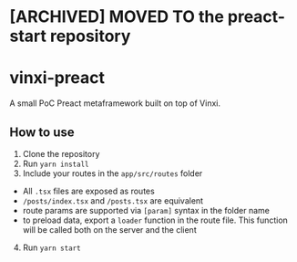 # [ARCHIVED] MOVED TO the preact-start repository

# vinxi-preact

A small PoC Preact metaframework built on top of Vinxi.

## How to use

1. Clone the repository
2. Run `yarn install`
3. Include your routes in the `app/src/routes` folder
  - All `.tsx` files are exposed as routes
  - `/posts/index.tsx` and `/posts.tsx` are equivalent
  - route params are supported via `[param]` syntax in the folder name
  - to preload data, export a `loader` function in the route file. This function will be called both on the server and the client
4. Run `yarn start`
